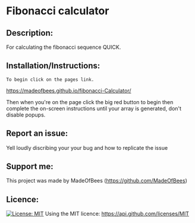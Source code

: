 # Fibonacci calculator 

    
## Description: 
 For calculating the fibonacci sequence QUICK. 


## Installation/Instructions: 
    To begin click on the pages link.
 https://madeofbees.github.io/fibonacci-Calculator/
 
 Then when you're on the page click the big red button to begin then complete the on-screen instructions until your array is generated, don't disable popups. 
  

    
## Report an issue: 
 Yell loudly discribing your your bug and how to replicate the issue
    
## Support me: 
 This project was made by MadeOfBees (https://github.com/MadeOfBees)

    
## Licence: 
 [![License: MIT](https://img.shields.io/badge/License-MIT-yellow.svg)](https://opensource.org/licenses/MIT)
 Using the MIT licence: https://api.github.com/licenses/MIT 
